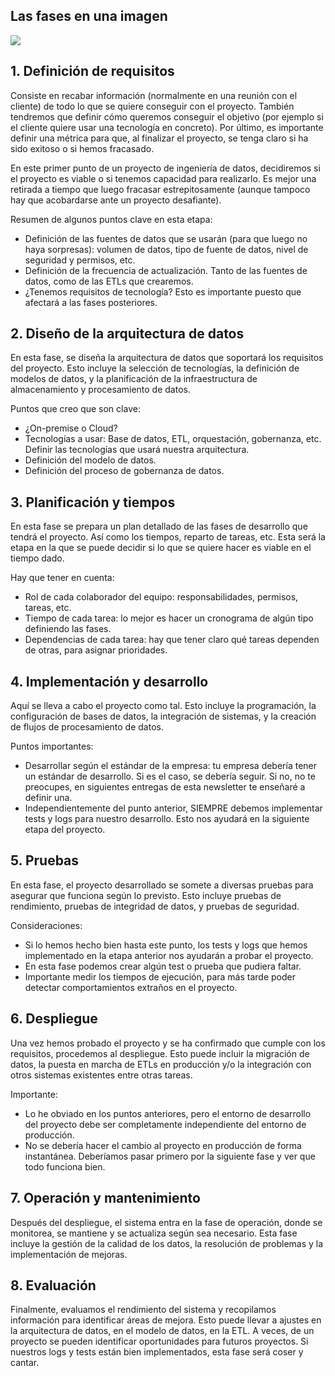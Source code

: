 ## Las fases en una imagen

<img src="https://emibarrod.com/newsletter/archivo/images/fases-proyecto-datos.png">

## 1. Definición de requisitos

Consiste en recabar información (normalmente en una reunión con el cliente) de todo lo que se quiere conseguir con el proyecto. También tendremos que definir cómo queremos conseguir el objetivo (por ejemplo si el cliente quiere usar una tecnología en concreto). Por último, es importante definir una métrica para que, al finalizar el proyecto, se tenga claro si ha sido exitoso o si hemos fracasado.

En este primer punto de un proyecto de ingeniería de datos, decidiremos si el proyecto es viable o si tenemos capacidad para realizarlo. Es mejor una retirada a tiempo que luego fracasar estrepitosamente (aunque tampoco hay que acobardarse ante un proyecto desafiante).

Resumen de algunos puntos clave en esta etapa:

- Definición de las fuentes de datos que se usarán (para que luego no haya sorpresas): volumen de datos, tipo de fuente de datos, nivel de seguridad y permisos, etc. 
- Definición de la frecuencia de actualización. Tanto de las fuentes de datos, como de las ETLs que crearemos.
- ¿Tenemos requisitos de tecnología? Esto es importante puesto que afectará a las fases posteriores.  


## 2. Diseño de la arquitectura de datos

En esta fase, se diseña la arquitectura de datos que soportará los requisitos del proyecto. Esto incluye la selección de tecnologías, la definición de modelos de datos, y la planificación de la infraestructura de almacenamiento y procesamiento de datos.
    
Puntos que creo que son clave:
    
- ¿On-premise o Cloud?
- Tecnologías a usar: Base de datos, ETL, orquestación, gobernanza, etc. Definir las tecnologías que usará nuestra arquitectura.
- Definición del modelo de datos.
- Definición del proceso de gobernanza de datos.

## 3. Planificación y tiempos

En esta fase se prepara un plan detallado de las fases de desarrollo que tendrá el proyecto. Así como los tiempos, reparto de tareas, etc. Esta será la etapa en la que se puede decidir si lo que se quiere hacer es viable en el tiempo dado.
    
Hay que tener en cuenta:
    
- Rol de cada colaborador del equipo: responsabilidades, permisos, tareas, etc.
- Tiempo de cada tarea: lo mejor es hacer un cronograma de algún tipo definiendo las fases.
- Dependencias de cada tarea: hay que tener claro qué tareas dependen de otras, para asignar prioridades.

## 4. Implementación y desarrollo

Aquí se lleva a cabo el proyecto como tal. Esto incluye la programación, la configuración de bases de datos, la integración de sistemas, y la creación de flujos de procesamiento de datos.
    
Puntos importantes:
    
- Desarrollar según el estándar de la empresa: tu empresa debería tener un estándar de desarrollo. Si es el caso, se debería seguir. Si no, no te preocupes, en siguientes entregas de esta newsletter te enseñaré a definir una.
- Independientemente del punto anterior, SIEMPRE debemos implementar tests y logs para nuestro desarrollo. Esto nos ayudará en la siguiente etapa del proyecto.

## 5. Pruebas

En esta fase, el proyecto desarrollado se somete a diversas pruebas para asegurar que funciona según lo previsto. Esto incluye pruebas de rendimiento, pruebas de integridad de datos, y pruebas de seguridad.
    
Consideraciones:
    
-  Si lo hemos hecho bien hasta este punto, los tests y logs que hemos implementado en la etapa anterior nos ayudarán a probar el proyecto.
-  En esta fase podemos crear algún test o prueba que pudiera faltar.
-  Importante medir los tiempos de ejecución, para más tarde poder detectar comportamientos extraños en el proyecto.

## 6. Despliegue

Una vez hemos probado el proyecto y se ha confirmado que cumple con los requisitos, procedemos al despliegue. Esto puede incluir la migración de datos, la puesta en marcha de ETLs en producción y/o la integración con otros sistemas existentes entre otras tareas.
    
Importante:
    
- Lo he obviado en los puntos anteriores, pero el entorno de desarrollo del proyecto debe ser completamente independiente del entorno de producción.
- No se debería hacer el cambio al proyecto en producción de forma instantánea. Deberíamos pasar primero por la siguiente fase y ver que todo funciona bien.

## 7. Operación y mantenimiento

Después del despliegue, el sistema entra en la fase de operación, donde se monitorea, se mantiene y se actualiza según sea necesario. Esta fase incluye la gestión de la calidad de los datos, la resolución de problemas y la implementación de mejoras.

## 8. Evaluación

Finalmente, evaluamos el rendimiento del sistema y recopilamos información para identificar áreas de mejora. Esto puede llevar a ajustes en la arquitectura de datos, en el modelo de datos, en la ETL. A veces, de un proyecto se pueden identificar oportunidades para futuros proyectos. Si nuestros logs y tests están bien implementados, esta fase será coser y cantar.
